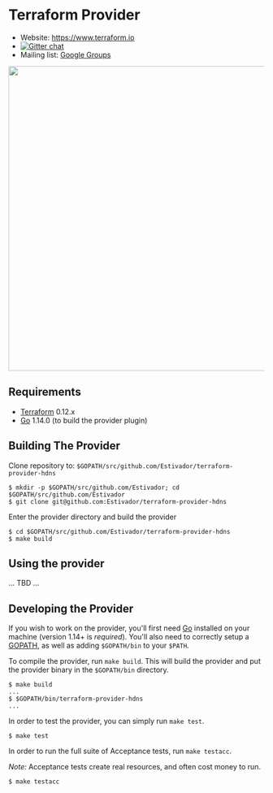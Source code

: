 Terraform Provider
==================

- Website: https://www.terraform.io
- [![Gitter chat](https://badges.gitter.im/hashicorp-terraform/Lobby.png)](https://gitter.im/hashicorp-terraform/Lobby)
- Mailing list: [Google Groups](http://groups.google.com/group/terraform-tool)

<img src="https://cdn.rawgit.com/hashicorp/terraform-website/master/content/source/assets/images/logo-hashicorp.svg" width="600px">

Requirements
------------

- [Terraform](https://www.terraform.io/downloads.html) 0.12.x
- [Go](https://golang.org/doc/install) 1.14.0 (to build the provider plugin)

Building The Provider
---------------------

Clone repository to: `$GOPATH/src/github.com/Estivador/terraform-provider-hdns`

```console
$ mkdir -p $GOPATH/src/github.com/Estivador; cd $GOPATH/src/github.com/Estivador
$ git clone git@github.com:Estivador/terraform-provider-hdns
```

Enter the provider directory and build the provider

```console
$ cd $GOPATH/src/github.com/Estivador/terraform-provider-hdns
$ make build
```

Using the provider
----------------------

... TBD ...

Developing the Provider
---------------------------

If you wish to work on the provider, you'll first need [Go](http://www.golang.org) installed on your machine (version 1.14+ is *required*). You'll also need to correctly setup a [GOPATH](http://golang.org/doc/code.html#GOPATH), as well as adding `$GOPATH/bin` to your `$PATH`.

To compile the provider, run `make build`. This will build the provider and put the provider binary in the `$GOPATH/bin` directory.

```console
$ make build
...
$ $GOPATH/bin/terraform-provider-hdns
...
```

In order to test the provider, you can simply run `make test`.

```console
$ make test
```

In order to run the full suite of Acceptance tests, run `make testacc`.

*Note:* Acceptance tests create real resources, and often cost money to run.

```console
$ make testacc
```
